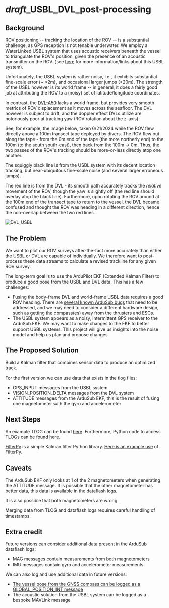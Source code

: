 # *draft*_USBL_DVL_post-processing

## Background
ROV positioning -- tracking the location of the ROV -- is a substantial challenge, as GPS reception is not tenable underwater. 
We employ a WaterLinked USBL system that uses acoustic receivers beneath the vessel to triangulate the ROV's position, given the presence of an acoustic transmitter on the ROV. 
(see [here](https://github.com/zhrandell/Seattle_Aquarium_CCR_development/blob/main/1-pagers/USBL_acoustic_logging.md) for more information/links about this USBL system). 

Unfortunately, the USBL system is rather noisy, i.e., it exhibits substantial fine-scale error (~ <2m), and occasional larger jumps (>20m).
The strength of the USBL however is its world frame -- in general, it does a fairly good job at attributing the ROV to a (noisy) set of latitude/longitude coordinates.

In contrast, the [DVL-A50](https://waterlinked.github.io/dvl/dvl-a50/) lacks a world frame, but provides very smooth metrics of ROV displacement as it moves across the seafloor.
The DVL however is subject to drift, and the doppler effect DVLs utilize are notoriously poor at tracking yaw (ROV rotation about the z-axis). 

See, for example, the image below, taken 6/21/2024 while the ROV flew directly above a 100m transect tape deployed by divers. 
The ROV flew out along the tape - from the 0m end of the tape (the more northerly end) to the 100m (to the south south-east), then back from the 100m -> 0m.
Thus, the two passes of the ROV's tracking should be more-or-less directly atop one another. 

The squiggly black line is from the USBL system with its decent location tracking, but near-ubiquitous fine-scale noise (and several larger erroneous jumps).

The red line is from the DVL - its smooth path accurately tracks the *relative* movement of the ROV, though the yaw is slightly off (the red line should overlay atop the black line). 
Furthermore, upon rotating the ROV around at the 100m end of the transect tape to return to the vessel, the DVL became confused and thought the ROV was heading in a different direction, hence the non-overlap between the two red lines. 

![DVL_USBL](https://github.com/zhrandell/Seattle_Aquarium_CCR_development/assets/49246458/e71ef7ac-deb5-468d-bf2d-4a8a59efaee8)

## The Problem
We want to plot our ROV surveys after-the-fact more accurately than either the USBL or DVL are capable of individually. 
We therefore want to post-process these data streams to calculate a revised trackline for any given ROV survey. 

The long-term goal is to use the ArduPilot EKF (Extended Kalman Filter) to produce a good pose from the USBL and DVL data.
This has a few challenges:
* Fusing the body-frame DVL and world-frame USBL data requires a good ROV heading.
There are [several known ArduSub bugs](https://github.com/ArduPilot/ardupilot/issues/18229) that need to be addressed,
and we may need to consider a different hardware design, such as getting the compass(es) away from the thrusters and ESCs.
* The USBL system appears as a noisy, intermittent GPS receiver to the ArduSub EKF. We may want to make changes to the EKF
to better support USBL systems. This project will give us insights into the noise model and help us plan and propose changes.

## The Proposed Solution
Build a Kalman filter that combines sensor data to produce an optimized track.

For the first version we can use data that exists in the tlog files:
* GPS_INPUT messages from the USBL system
* VISION_POSITION_DELTA messages from the DVL system
* ATTITUDE messages from the ArduSub EKF, this is the result of fusing one magnetometer with the gyro and accelerometer

## Next Steps
An example TLOG can be found [here](https://www.dropbox.com/scl/fo/4t5c2jr2la2w4hdx15zzx/AIpZHlauJyygAiNhgufH6mU?rlkey=6mcu34evuvo19no5vebd5yqar&dl=0). 
Furthermore, Python code to access TLOGs can be found [here](https://github.com/clydemcqueen/ardusub_log_tools).

[FilterPy](https://filterpy.readthedocs.io/en/latest/) is a simple Kalman filter Python library.
[Here is an example use](https://github.com/clydemcqueen/terrain_kf_py) of FilterPy.

## Caveats

The ArduSub EKF only looks at 1 of the 2 magnetometers when generating the ATTITUDE message.
It is possible that the other magnetometer has better data, this data is available in the dataflash logs.

It is also possible that both magnetometers are wrong.

Merging data from TLOG and dataflash logs requires careful handling of timestamps.

## Extra credit 

Future versions can consider additional data present in the ArduSub dataflash logs:
* MAG messages contain measurements from both magnetometers
* IMU messages contain gyro and accelerometer measurements

We can also log and use additional data in future versions:
* [The vessel pose from the GNSS compass can be logged as a GLOBAL_POSITION_INT message](https://github.com/clydemcqueen/wl_ugps_external_extension/issues/2)
* The acoustic solution from the USBL system can be logged as a bespoke MAVLink message
